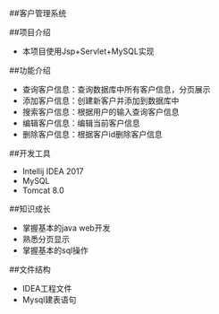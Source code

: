 ##客户管理系统

##项目介绍
- 本项目使用Jsp+Servlet+MySQL实现

##功能介绍

- 查询客户信息：查询数据库中所有客户信息，分页展示
- 添加客户信息：创建新客户并添加到数据库中
- 搜索客户信息：根据用户的输入查询客户信息
- 编辑客户信息：编辑当前客户信息
- 删除客户信息：根据客户id删除客户信息

##开发工具
- Intellij IDEA 2017 
- MySQL
- Tomcat 8.0

##知识成长
- 掌握基本的java web开发
- 熟悉分页显示
- 掌握基本的sql操作

##文件结构
- IDEA工程文件
- Mysql建表语句




